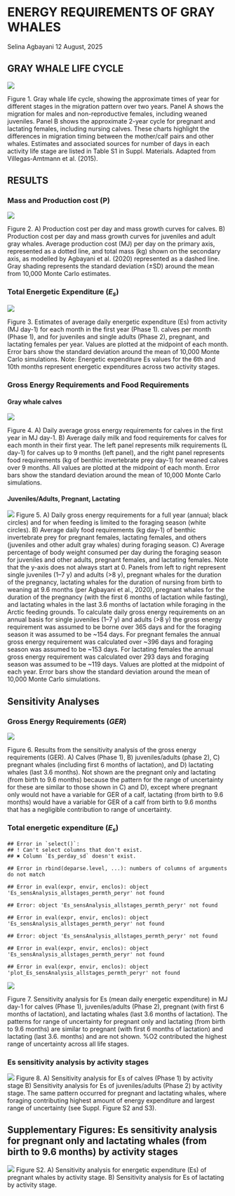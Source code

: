 ENERGY REQUIREMENTS OF GRAY WHALES
================
Selina Agbayani
12 August, 2025

## GRAY WHALE LIFE CYCLE

![](figures/Figure1_Lifecycle_v6.jpg)

Figure 1. Gray whale life cycle, showing the approximate times of year
for different stages in the migration pattern over two years. Panel A
shows the migration for males and non-reproductive females, including
weaned juveniles. Panel B shows the approximate 2-year cycle for
pregnant and lactating females, including nursing calves. These charts
highlight the differences in migration timing between the mother/calf
pairs and other whales. Estimates and associated sources for number of
days in each activity life stage are listed in Table S1 in Suppl.
Materials. Adapted from Villegas-Amtmann et al. (2015).

## RESULTS

### Mass and Production cost (P)

![](figures/Figure2_Pcost_multiplot.jpg)

Figure 2. A) Production cost per day and mass growth curves for calves.
B) Production cost per day and mass growth curves for juveniles and
adult gray whales. Average production cost (MJ) per day on the primary
axis, represented as a dotted line, and total mass (kg) shown on the
secondary axis, as modelled by Agbayani et al. (2020) represented as a
dashed line. Gray shading represents the standard deviation (±SD) around
the mean from 10,000 Monte Carlo estimates.

### Total Energetic Expenditure (*E<sub>s</sub>*)

![](figures/Figure3_Es_sensanalysis_allstages_multiplot.jpg)

Figure 3. Estimates of average daily energetic expenditure (Es) from
activity (MJ day-1) for each month in the first year (Phase 1). calves
per month (Phase 1), and for juveniles and single adults (Phase 2),
pregnant, and lactating females per year. Values are plotted at the
midpoint of each month. Error bars show the standard deviation around
the mean of 10,000 Monte Carlo simulations. Note: Energetic expenditure
Es values for the 6th and 10th months represent energetic expenditures
across two activity stages.

### Gross Energy Requirements and Food Requirements

#### Gray whale calves

![](figures/Figure4_Phase1_GER_Milk_FoodReqs.jpg)

Figure 4. A) Daily average gross energy requirements for calves in the
first year in MJ day-1. B) Average daily milk and food requirements for
calves for each month in their first year. The left panel represents
milk requirements (L day-1) for calves up to 9 months (left panel), and
the right panel represents food requirements (kg of benthic invertebrate
prey day-1) for weaned calves over 9 months. All values are plotted at
the midpoint of each month. Error bars show the standard deviation
around the mean of 10,000 Monte Carlo simulations.

#### Juveniles/Adults, Pregnant, Lactating

![](figures/Figure5_GER_FoodReqs_pctbodywt_multiplot.jpg) Figure 5. A)
Daily gross energy requirements for a full year (annual; black circles)
and for when feeding is limited to the foraging season (white circles).
B) Average daily food requirements (kg day-1) of benthic invertebrate
prey for pregnant females, lactating females, and others (juveniles and
other adult gray whales) during foraging season. C) Average percentage
of body weight consumed per day during the foraging season for juveniles
and other adults, pregnant females, and lactating females. Note that the
y-axis does not always start at 0. Panels from left to right represent
single juveniles (1–7 y) and adults (\>8 y), pregnant whales for the
duration of the pregnancy, lactating whales for the duration of nursing
from birth to weaning at 9.6 months (per Agbayani et al., 2020),
pregnant whales for the duration of the pregnancy (with the first 6
months of lactation while fasting), and lactating whales in the last 3.6
months of lactation while foraging in the Arctic feeding grounds. To
calculate daily gross energy requirements on an annual basis for single
juveniles (1–7 y) and adults (\>8 y) the gross energy requirement was
assumed to be borne over 365 days and for the foraging season it was
assumed to be ~154 days. For pregnant females the annual gross energy
requirement was calculated over ~396 days and foraging season was
assumed to be ~153 days. For lactating females the annual gross energy
requirement was calculated over 293 days and foraging season was assumed
to be ~119 days. Values are plotted at the midpoint of each year. Error
bars show the standard deviation around the mean of 10,000 Monte Carlo
simulations.

## Sensitivity Analyses

### Gross Energy Requirements (*GER*)

![](figures/Figure6_GER_sensanalysis_allstages_multiplot.jpg)

Figure 6. Results from the sensitivity analysis of the gross energy
requirements (GER). A) Calves (Phase 1), B) juveniles/adults (phase 2),
C) pregnant whales (including first 6 months of lactation), and D)
lactating whales (last 3.6 months). Not shown are the pregnant only and
lactating (from birth to 9.6 months) because the pattern for the range
of uncertainty for these are similar to those shown in C) and D), except
where pregnant only would not have a variable for GER of a calf,
lactating (from birth to 9.6 months) would have a variable for GER of a
calf from birth to 9.6 months that has a negligible contribution to
range of uncertainty.

### Total energetic expenditure (*E<sub>s</sub>*)

    ## Error in `select()`:
    ## ! Can't select columns that don't exist.
    ## ✖ Column `Es_perday_sd` doesn't exist.

    ## Error in rbind(deparse.level, ...): numbers of columns of arguments do not match

    ## Error in eval(expr, envir, enclos): object 'Es_sensAnalysis_allstages_permth_peryr' not found

    ## Error: object 'Es_sensAnalysis_allstages_permth_peryr' not found

    ## Error in eval(expr, envir, enclos): object 'Es_sensAnalysis_allstages_permth_peryr' not found

    ## Error: object 'Es_sensAnalysis_allstages_permth_peryr' not found

    ## Error in eval(expr, envir, enclos): object 'Es_sensAnalysis_allstages_permth_peryr' not found

    ## Error in eval(expr, envir, enclos): object 'plot_Es_sensAnalysis_allstages_permth_peryr' not found

![](figures/Figure7_Es_sensAnalysis_allstages_permth_peryr.jpg)

Figure 7. Sensitivity analysis for Es (mean daily energetic expenditure)
in MJ day-1 for calves (Phase 1), juveniles/adults (Phase 2), pregnant
(with first 6 months of lactation), and lactating whales (last 3.6
months of lactation). The patterns for range of uncertainty for pregnant
only and lactating (from birth to 9.6 months) are similar to pregnant
(with first 6 months of lactation) and lactating (last 3.6. months) and
are not shown. %O2 contributed the highest range of uncertainty across
all life stages.

### Es sensitivity analysis by activity stages

![](figures/Figure8_Es_stacked_phase1_2_multipanel.jpg) Figure 8. A)
Sensitivity analysis for Es of calves (Phase 1) by activity stage B)
Sensitivity analysis for Es of juveniles/adults (Phase 2) by activity
stage. The same pattern occurred for pregnant and lactating whales,
where foraging contributing highest amount of energy expenditure and
largest range of uncertainty (see Suppl. Figure S2 and S3).

## Supplementary Figures: Es sensitivity analysis for pregnant only and lactating whales (from birth to 9.6 months) by activity stages

![](figures/FigureS2_Es_sensAnalysis_preglact_by_activitystage.jpg)
Figure S2. A) Sensitivity analysis for energetic expenditure (Es) of
pregnant whales by activity stage. B) Sensitivity analysis for Es of
lactating by activity stage.
